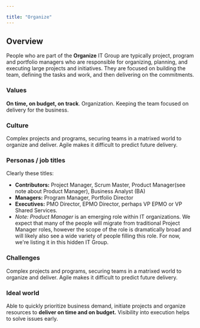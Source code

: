 ```yaml
---

title: "Organize"
---
```

## Overview

People who are part of the **Organize** IT Group are typically project, program and portfolio managers who are responsible for organizing, planning, and executing large projects and initiatives. They are focused on building the team, defining the tasks and work, and then delivering on the commitments.

### Values

**On time, on budget, on track**.   Organization. Keeping the team focused on delivery for the business.

### Culture

Complex projects and programs, securing teams in a matrixed world to organize and deliver. Agile makes it difficult to predict future delivery.

### Personas / job titles

Clearly these titles:

- **Contributors:** Project Manager, Scrum Master, Product Manager(see note about Product Manager),  Business Analyst (BA)
- **Managers:**  Program Manager, Portfolio Director
- **Executives:**  PMO Director, EPMO Director, perhaps VP EPMO or VP Shared Services.
- *Note: Product Manager* is an emerging role within IT organizations.  We expect that many of the people will migrate from traditional Project Manager roles, however the scope of the role is dramatically broad and will likely also see a wide variety of people filling this role.  For now, we're listing it in this hidden IT Group.  

### Challenges

Complex projects and programs, securing teams in a matrixed world to organize and deliver. Agile makes it difficult to predict future delivery.

### Ideal world

Able to quickly prioritize business demand, initiate projects and organize resources to **deliver on time and on budget.**   Visibility into execution helps to solve issues early.
